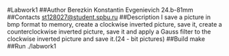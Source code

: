 #Labwork1
##Author
Berezkin Konstantin Evgenievich 24.b-81mm
##Contacts
st128027@student.spbu.ru
##Description
I save a picture in bmp format to memory, create a clockwise inverted picture, save it, create a counterclockwise inverted picture, save it and apply a Gauss filter to the clockwise inverted picture and save it.(24 - bit pictures)
##Build
make
##Run
./labwork1
